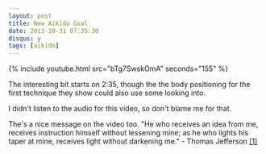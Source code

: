 ```yaml
---
layout: post
title: New Aikido Goal
date: 2013-10-31 07:35:30
disqus: y
tags: [aikido]
---
```


{% include youtube.html src="bTg7SwskOmA" seconds="155" %}

The interesting bit starts on 2:35, though the the body positioning for the first technique they show could also use some looking into.

I didn't listen to the audio for this video, so don't blame me for that.

The's a nice message on the video too. "He who receives an idea from me, receives instruction himself without lessening mine; as he who lights his taper at mine, receives light without darkening me." - Thomas Jefferson
<a href="http://press-pubs.uchicago.edu/founders/documents/a1_8_8s12.html" target="blog2">[1]</a>


